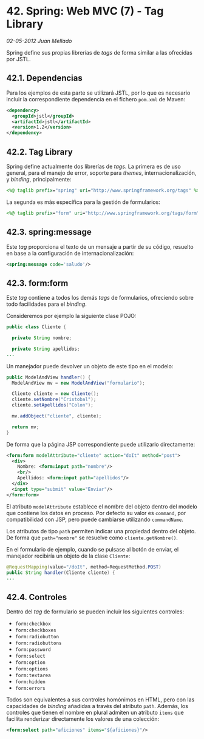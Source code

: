# 42. Spring: Web MVC (7) - Tag Library

_02-05-2012_ _Juan Mellado_

Spring define sus propias librerías de _tags_ de forma similar a las ofrecidas por JSTL.

## 42.1. Dependencias

Para los ejemplos de esta parte se utilizará JSTL, por lo que es necesario incluir la correspondiente dependencia en el fichero ```pom.xml``` de Maven:

```xml
<dependency>
  <groupId>jstl</groupId>
  <artifactId>jstl</artifactId>
  <version>1.2</version>
</dependency>
```

## 42.2. Tag Library

Spring define actualmente dos librerías de _tags_. La primera es de uso general, para el manejo de error, soporte para _themes_, internacionalización, y _binding_, principalmente:

```jsp
<%@ taglib prefix="spring" uri="http://www.springframework.org/tags" %>
```

La segunda es más específica para la gestión de formularios:

```jsp
<%@ taglib prefix="form" uri="http://www.springframework.org/tags/form" %>
```

## 42.3. spring:message

Este _tag_ proporciona el texto de un mensaje a partir de su código, resuelto en base a la configuración de internacionalización:

```xml
<spring:message code='saludo'/>
```

## 42.3. form:form

Este _tag_ contiene a todos los demás _tags_ de formularios, ofreciendo sobre todo facilidades para el _binding_.

Consideremos por ejemplo la siguiente clase POJO:

```java
public class Cliente {

  private String nombre;

  private String apellidos;
...
```

Un manejador puede devolver un objeto de este tipo en el modelo:

```java
public ModelAndView handler() {
  ModelAndView mv = new ModelAndView("formulario");

  Cliente cliente = new Cliente();
  cliente.setNombre("Cristobal");
  cliente.setApellidos("Colon");

  mv.addObject("cliente", cliente);

  return mv;
}
```

De forma que la página JSP correspondiente puede utilizarlo directamente:

```xml
<form:form modelAttribute="cliente" action="doIt" method="post">
  <div>
    Nombre: <form:input path="nombre"/>
    <br/>
    Apellidos: <form:input path="apellidos"/>
  </div>
  <input type="submit" value="Enviar"/>
</form:form>
```

El atributo ```modelAttribute``` establece el nombre del objeto dentro del modelo que contiene los datos en proceso. Por defecto su valor es ```command```, por compatibilidad con JSP, pero puede cambiarse utilizando ```commandName```.

Los atributos de tipo ```path``` permiten indicar una propiedad dentro del objeto. De forma que ```path="nombre"``` se resuelve como ```cliente.getNombre()```.

En el formulario de ejemplo, cuando se pulsase al botón de enviar, el manejador recibiría un objeto de la clase ```Cliente```:

```java
@RequestMapping(value="/doIt", method=RequestMethod.POST)
public String handler(Cliente cliente) {
...
```

## 42.4. Controles

Dentro del _tag_ de formulario se pueden incluir los siguientes controles:

- ```form:checkbox```
- ```form:checkboxes```
- ```form:radiobutton```
- ```form:radiobuttons```
- ```form:password```
- ```form:select```
- ```form:option```
- ```form:options```
- ```form:textarea```
- ```form:hidden```
- ```form:errors```

Todos son equivalentes a sus controles homónimos en HTML, pero con las capacidades de _binding_ añadidas a través del atributo ```path```. Además, los controles que tienen el nombre en plural admiten un atributo ```items``` que facilita renderizar directamente los valores de una colección:

```xml
<form:select path="aficiones" items="${aficiones}"/>
```
